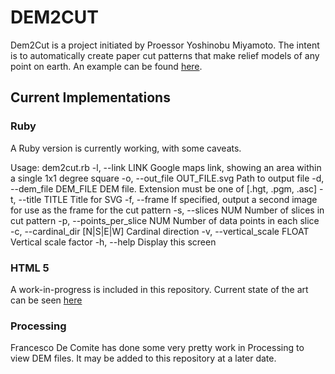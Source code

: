 # DEM2CUT

Dem2Cut is a project initiated by Proessor Yoshinobu Miyamoto.  The intent is to automatically create paper cut patterns that make relief models of any point on earth.  An example can be found [here](http://www.flickr.com/photos/yoshinobu_miyamoto/6713516087/in/photostream/ "Mt. Fuji Papercut").

## Current Implementations

### Ruby
A Ruby version is currently working, with some caveats.  

Usage: dem2cut.rb
    -l, --link LINK                  Google maps link, showing an area within a single 1x1 degree square
    -o, --out_file OUT_FILE.svg      Path to output file
    -d, --dem_file DEM_FILE          DEM file. Extension must be one of [.hgt, .pgm, .asc]
    -t, --title TITLE                Title for SVG
    -f, --frame                      If specified, output a second image for use as the frame for the cut pattern
    -s, --slices NUM                 Number of slices in cut pattern
    -p, --points_per_slice NUM       Number of data points in each slice
    -c, --cardinal_dir [N|S|E|W]     Cardinal direction
    -v, --vertical_scale FLOAT       Vertical scale factor
    -h, --help                       Display this screen


### HTML 5
A work-in-progress is included in this repository. Current state of the art can be seen [here](http://etjones.webfactional.com/DEM2CUT/web/dem2cut.html)

### Processing
Francesco De Comite has done some very pretty work in Processing to view DEM files. It may be added to this repository at a later date.